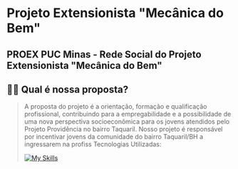 # Projeto Extensionista "Mecânica do Bem"
## PROEX PUC Minas - Rede Social do Projeto Extensionista "Mecânica do Bem"
## :mechanic: Qual é nossa proposta?
> A proposta do projeto é a orientação, formação e qualificação profissional, contribuindo para a empregabilidade e a possibilidade de uma nova perspectiva socioeconômica para os jovens atendidos pelo Projeto Providência no bairro Taquaril.
> Nosso projeto é responsável por incentivar jovens da comunidade do bairro Taquaril/BH a ingressarem na profiss
> Tecnologias Utilizadas:
> 
> [![My Skills](https://skills.thijs.gg/icons?i=bootstrap,html,css,js,nodejs,mongodb,mysql)](https://skills.thijs.gg)
